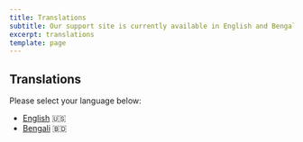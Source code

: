 ```yaml
---
title: Translations
subtitle: Our support site is currently available in English and Bengali.
excerpt: translations
template: page
---
```

## Translations
Please select your language below:
- [English](https://en-support.callhome.sg) 🇺🇸
- [Bengali](https://bn-support.callhome.sg) 🇧🇩